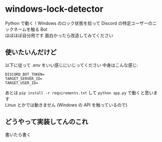 # windows-lock-detector

Python で動く！Windows のロック状態を拾って Discord の特定ユーザーのニックネームを触る Bot  
ほぼほぼ自分用です 面白かったら改造してみてください

## 使いたいんだけど

以下に従って .env をいい感じにいじってください 中身はこんな感じ:

```.env
DISCORD_BOT_TOKEN=
TARGET_SERVER_ID=
TARGET_USER_ID=
```

あとは `pip install -r requirements.txt` して `python app.py` で動くと思います  
Linux とかでは動きません (Windows の API を触っているので)

## どうやって実装してんのこれ

書いたら書く
